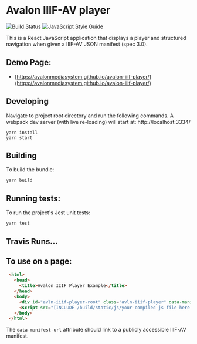 # Avalon IIIF-AV player

[![Build Status](https://travis-ci.org/avalonmediasystem/avalon-iiif-player.svg?branch=master)](https://travis-ci.org/avalonmediasystem/avalon-iiif-player) [![JavaScript Style Guide](https://img.shields.io/badge/code_style-standard-brightgreen.svg)](https://standardjs.com)


This is a React JavaScript application that displays a player and structured navigation when given a IIIF-AV
JSON manifest (spec 3.0).

## Demo Page:
- [https://avalonmediasystem.github.io/avalon-iiif-player/](https://avalonmediasystem.github.io/avalon-iiif-player/)

## Developing
Navigate to project root directory and run the following commands. A webpack dev server (with live re-loading) will start at: http://localhost:3334/

```
yarn install
yarn start
```

## Building

To build the bundle:

```
yarn build
```

## Running tests:

To run the project's Jest unit tests:

```base
yarn test
```

## Travis Runs...


## To use on a page:

```html
 <html>
   <head>
     <title>Avalon IIIF Player Example</title>
   </head>
   <body>
     <div id="avln-iiif-player-root" class="avln-iiif-player" data-manifest-url="http://yourmanifest.com"></div>
     <script src="[INCLUDE /build/static/js/your-compiled-js-file-here.js]"></script>
   </body>
 </html>
```
The `data-manifest-url` attribute should link to a publicly accessible IIIF-AV manifest.
